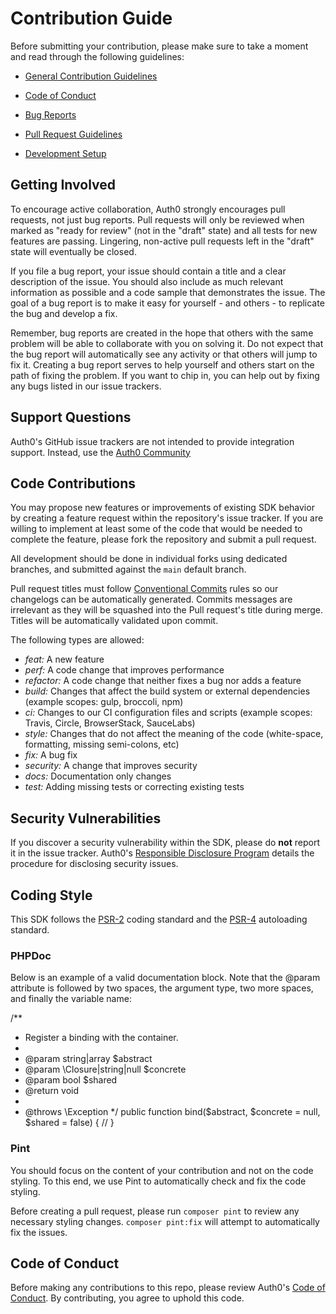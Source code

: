 # Contribution Guide

Before submitting your contribution, please make sure to take a moment and read through the following guidelines:

- [General Contribution Guidelines](https://github.com/auth0/open-source-template/blob/master/GENERAL-CONTRIBUTING.md)
- [Code of Conduct](https://github.com/auth0/open-source-template/blob/master/CODE-OF-CONDUCT.md)

- [Bug Reports](#bug-reports)
- [Pull Request Guidelines](#pull-request-guidelines)
- [Development Setup](#development-setup)

## Getting Involved

To encourage active collaboration, Auth0 strongly encourages pull requests, not just bug reports. Pull requests will only be reviewed when marked as "ready for review" (not in the "draft" state) and all tests for new features are passing. Lingering, non-active pull requests left in the "draft" state will eventually be closed.

If you file a bug report, your issue should contain a title and a clear description of the issue. You should also include as much relevant information as possible and a code sample that demonstrates the issue. The goal of a bug report is to make it easy for yourself - and others - to replicate the bug and develop a fix.

Remember, bug reports are created in the hope that others with the same problem will be able to collaborate with you on solving it. Do not expect that the bug report will automatically see any activity or that others will jump to fix it. Creating a bug report serves to help yourself and others start on the path of fixing the problem. If you want to chip in, you can help out by fixing any bugs listed in our issue trackers.

## Support Questions

Auth0's GitHub issue trackers are not intended to provide integration support. Instead, use the [Auth0 Community](https://community.auth0.com)

## Code Contributions

You may propose new features or improvements of existing SDK behavior by creating a feature request within the repository's issue tracker. If you are willing to implement at least some of the code that would be needed to complete the feature, please fork the repository and submit a pull request.

All development should be done in individual forks using dedicated branches, and submitted against the `main` default branch.

Pull request titles must follow [Conventional Commits](https://www.conventionalcommits.org/en/v1.0.0/) rules so our changelogs can be automatically generated. Commits messages are irrelevant as they will be squashed into the Pull request's title during merge. Titles will be automatically validated upon commit.

The following types are allowed:

- _feat:_ A new feature
- _perf:_ A code change that improves performance
- _refactor:_ A code change that neither fixes a bug nor adds a feature
- _build:_ Changes that affect the build system or external dependencies (example scopes: gulp, broccoli, npm)
- _ci:_ Changes to our CI configuration files and scripts (example scopes: Travis, Circle, BrowserStack, SauceLabs)
- _style:_ Changes that do not affect the meaning of the code (white-space, formatting, missing semi-colons, etc)
- _fix:_ A bug fix
- _security:_ A change that improves security
- _docs:_ Documentation only changes
- _test:_ Adding missing tests or correcting existing tests

## Security Vulnerabilities

If you discover a security vulnerability within the SDK, please do **not** report it in the issue tracker. Auth0's [Responsible Disclosure Program](https://auth0.com/responsible-disclosure-policy) details the procedure for disclosing security issues.

## Coding Style

This SDK follows the [PSR-2](https://github.com/php-fig/fig-standards/blob/master/accepted/PSR-2-coding-style-guide.md) coding standard and the [PSR-4](https://github.com/php-fig/fig-standards/blob/master/accepted/PSR-4-autoloader.md) autoloading standard.

### PHPDoc

Below is an example of a valid documentation block. Note that the @param attribute is followed by two spaces, the argument type, two more spaces, and finally the variable name:

/\*\*

- Register a binding with the container.
-
- @param string|array $abstract
- @param \Closure|string|null $concrete
- @param bool $shared
- @return void
-
- @throws \Exception
  \*/
  public function bind($abstract, $concrete = null, $shared = false)
  {
  //
  }

### Pint

You should focus on the content of your contribution and not on the code styling. To this end, we use Pint to automatically check and fix the code styling.

Before creating a pull request, please run `composer pint` to review any necessary styling changes. `composer pint:fix` will attempt to automatically fix the issues.

## Code of Conduct

Before making any contributions to this repo, please review Auth0's [Code of Conduct](https://github.com/auth0/open-source-template/blob/master/CODE-OF-CONDUCT.md). By contributing, you agree to uphold this code.
